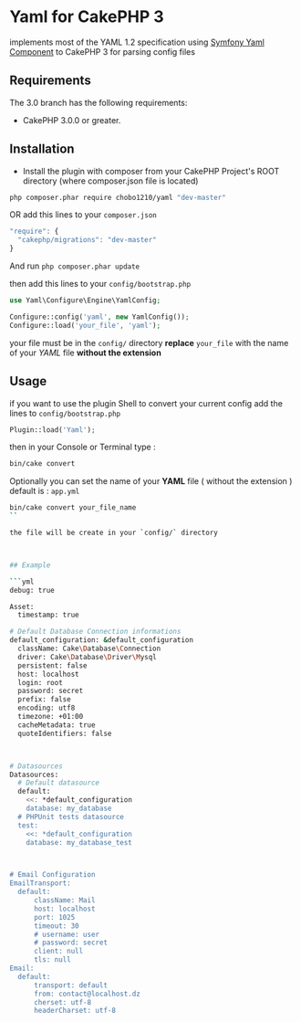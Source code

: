 Yaml for __CakePHP 3__
====
implements most of the YAML 1.2 specification using [Symfony Yaml Component](https://github.com/symfony/Yaml) to CakePHP 3 for parsing config files

## Requirements

The 3.0 branch has the following requirements:

* CakePHP 3.0.0 or greater.

## Installation

* Install the plugin with composer from your CakePHP Project's ROOT directory (where composer.json file is located)
```sh
php composer.phar require chobo1210/yaml "dev-master"
```

OR
add this lines to your `composer.json`

```javascript
"require": {
  "cakephp/migrations": "dev-master"
}
```

And run `php composer.phar update`



then add this lines to your `config/bootstrap.php`

```php
use Yaml\Configure\Engine\YamlConfig;

Configure::config('yaml', new YamlConfig());
Configure::load('your_file', 'yaml');
```
your file must be in the `config/` directory __replace__ `your_file` with the name of your _YAML_ file __without the extension__

## Usage

if you want to use the plugin Shell to convert your current config add the lines to `config/bootstrap.php`

```php
Plugin::load('Yaml');
```
then in your Console or Terminal type :
```sh
bin/cake convert
```

Optionally you can set the name of your __YAML__ file ( without the extension )  default is : `app.yml`

```sh 
bin/cake convert your_file_name
``

the file will be create in your `config/` directory



## Example

```yml
debug: true

Asset:
  timestamp: true

# Default Database Connection informations
default_configuration: &default_configuration
  className: Cake\Database\Connection
  driver: Cake\Database\Driver\Mysql
  persistent: false
  host: localhost
  login: root
  password: secret
  prefix: false
  encoding: utf8
  timezone: +01:00
  cacheMetadata: true
  quoteIdentifiers: false  



# Datasources
Datasources:
  # Default datasource
  default: 
    <<: *default_configuration
    database: my_database
  # PHPUnit tests datasource
  test:
    <<: *default_configuration
    database: my_database_test



# Email Configuration
EmailTransport:
  default:
      className: Mail
      host: localhost
      port: 1025
      timeout: 30
      # username: user
      # password: secret
      client: null
      tls: null
Email:
  default:
      transport: default
      from: contact@localhost.dz
      cherset: utf-8
      headerCharset: utf-8   
```
